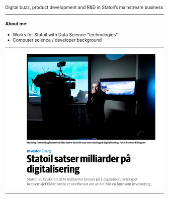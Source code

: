 Digital buzz, product development and R&D in Statoil’s mainstream business

---

#### About me:
- Works for Statoil with Data Science "technologies"
- Computer science / developer background
 
---
 
![Statoil Digitalization](https://raw.githubusercontent.com/flikka/pres/master/images/statoil_digitalisering.png)

---

